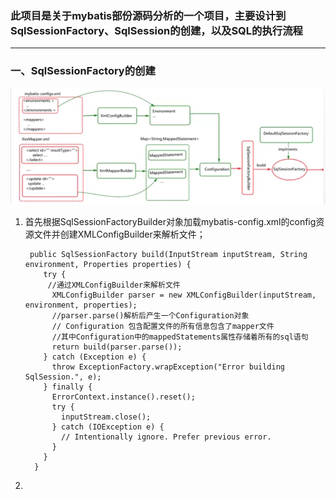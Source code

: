 ### 此项目是关于mybatis部份源码分析的一个项目，主要设计到SqlSessionFactory、SqlSession的创建，以及SQL的执行流程

------------------------------------------------------------------------------------------

### 一、SqlSessionFactory的创建

![](https://github.com/heartccace/mybatis/blob/master/src/main/resources/images/sqlSessionFactory创建.jpg)

1. 首先根据SqlSessionFactoryBuilder对象加载mybatis-config.xml的config资源文件并创建XMLConfigBuilder来解析文件；

   ```
    public SqlSessionFactory build(InputStream inputStream, String environment, Properties properties) {
       try {
        //通过XMLConfigBuilder来解析文件
         XMLConfigBuilder parser = new XMLConfigBuilder(inputStream, environment, properties);
         //parser.parse()解析后产生一个Configuration对象
         // Configuration 包含配置文件的所有信息包含了mapper文件
         //其中Configuration中的mappedStatements属性存储着所有的sql语句
         return build(parser.parse());
       } catch (Exception e) {
         throw ExceptionFactory.wrapException("Error building SqlSession.", e);
       } finally {
         ErrorContext.instance().reset();
         try {
           inputStream.close();
         } catch (IOException e) {
           // Intentionally ignore. Prefer previous error.
         }
       }
     }
   ```

   

2. 